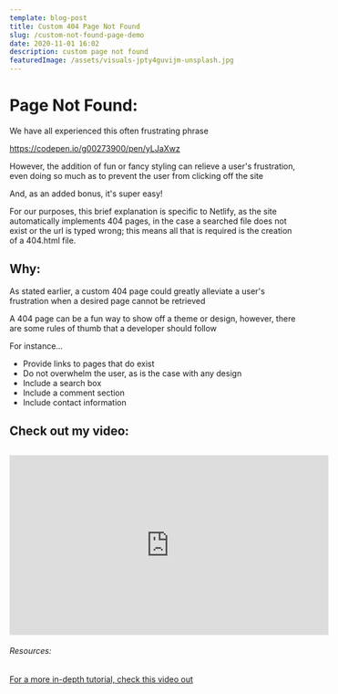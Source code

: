 ```yaml
---
template: blog-post
title: Custom 404 Page Not Found
slug: /custom-not-found-page-demo
date: 2020-11-01 16:02
description: custom page not found
featuredImage: /assets/visuals-jpty4guvijm-unsplash.jpg
---
```

# Page Not Found:

We have all experienced this often frustrating phrase

https://codepen.io/g00273900/pen/yLJaXwz

However, the addition of fun or fancy styling can relieve a user's frustration, even doing so much as to prevent the user from clicking off the site

And, as an added bonus, it's super easy!

For our purposes, this brief explanation is specific to Netlify, as the site automatically implements 404 pages, in the case a searched file does not exist or the url is typed wrong; this means all that is required is the creation of a 404.html file.

## Why:

As stated earlier, a custom 404 page could greatly alleviate a user's frustration when a desired page cannot be retrieved

A 404 page can be a fun way to show off a theme or design, however, there are some rules of thumb that a developer should follow

For instance...

* Provide links to pages that do exist
* Do not overwhelm the user, as is the case with any design
* Include a search box
* Include a comment section
* Include contact information

## Check out my video:

## <iframe width="560" height="315" src="https://www.youtube.com/embed/jcMlYGOebtk" frameborder="0" allow="accelerometer; autoplay; clipboard-write; encrypted-media; gyroscope; picture-in-picture" allowfullscreen></iframe>

###### Resources:

[For a more in-depth tutorial, check this video out](https://www.youtube.com/watch?v=kPtS4vO42II)